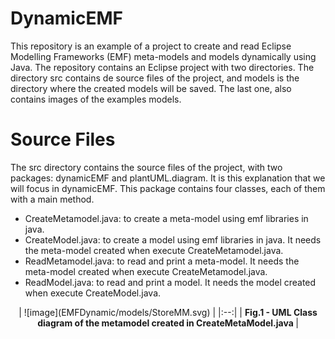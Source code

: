 # DynamicEMF
This repository is an example of a project to create and read Eclipse Modelling Frameworks (EMF) meta-models and models dynamically using Java. 
The repository contains an Eclipse project with two directories. The directory src contains de source files of the project, and models is the directory where the created models will be saved. The last one, also contains images of the examples models.   

# Source Files
The src directory contains the source files of the project, with two packages: dynamicEMF and plantUML.diagram. It is this explanation that we will focus in dynamicEMF. 
This package contains four classes, each of them with a main method.

* CreateMetamodel.java: to create a meta-model using emf libraries in java.
* CreateModel.java: to create a model using emf libraries in java. It needs the meta-model created when execute CreateMetamodel.java.
* ReadMetamodel.java: to read and print a meta-model. It needs the meta-model created when execute CreateMetamodel.java. 
* ReadModel.java: to read and print a model. It needs the model created when execute CreateModel.java.  

<div align="center">
| ![image](EMFDynamic/models/StoreMM.svg) |
|:--:|
| <b>Fig.1 - UML Class diagram of the metamodel 
  created in CreateMetaModel.java </b>|
</div>

